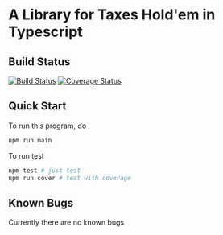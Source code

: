 # A Library for Taxes Hold'em in Typescript

## Build Status
[![Build Status](https://travis-ci.org/xinbenlv/zholdem.svg?branch=master)](https://travis-ci.org/xinbenlv/zholdem)
[![Coverage Status](https://coveralls.io/repos/github/xinbenlv/zholdem/badge.svg?branch=master)](https://coveralls.io/github/xinbenlv/zholdem?branch=master)

## Quick Start
To run this program, do 
```bash
npm run main
```

To run test
```bash
npm test # just test
npm run cover # test with coverage
```

## Known Bugs
Currently there are no known bugs
